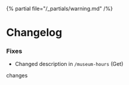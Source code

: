 {% partial file="/_partials/warning.md" /%}
# Changelog
### Fixes
* Changed description in `/museum-hours` (Get) 

changes